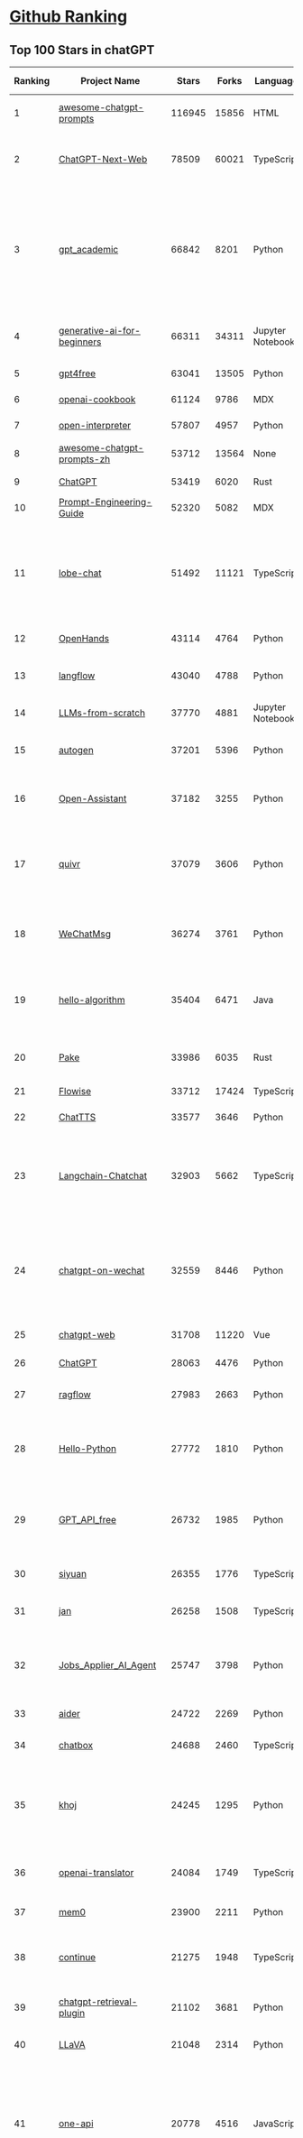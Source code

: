 [Github Ranking](../README.md)
==========

## Top 100 Stars in chatGPT

| Ranking | Project Name | Stars | Forks | Language | Open Issues | Description | Last Commit |
| ------- | ------------ | ----- | ----- | -------- | ----------- | ----------- | ----------- |
| 1 | [awesome-chatgpt-prompts](https://github.com/f/awesome-chatgpt-prompts) | 116945 | 15856 | HTML | 0 | This repo includes ChatGPT prompt curation to use ChatGPT and other LLM tools better. | 2025-01-07T08:42:33Z |
| 2 | [ChatGPT-Next-Web](https://github.com/ChatGPTNextWeb/ChatGPT-Next-Web) | 78509 | 60021 | TypeScript | 484 | A cross-platform ChatGPT/Gemini UI (Web / PWA / Linux / Win / MacOS). 一键拥有你自己的跨平台 ChatGPT/Gemini/Claude LLM 应用。 | 2025-01-12T04:56:14Z |
| 3 | [gpt_academic](https://github.com/binary-husky/gpt_academic) | 66842 | 8201 | Python | 397 | 为GPT/GLM等LLM大语言模型提供实用化交互接口，特别优化论文阅读/润色/写作体验，模块化设计，支持自定义快捷按钮&函数插件，支持Python和C++等项目剖析&自译解功能，PDF/LaTex论文翻译&总结功能，支持并行问询多种LLM模型，支持chatglm3等本地模型。接入通义千问, deepseekcoder, 讯飞星火, 文心一言, llama2, rwkv, claude2, moss等。 | 2025-01-12T13:54:52Z |
| 4 | [generative-ai-for-beginners](https://github.com/microsoft/generative-ai-for-beginners) | 66311 | 34311 | Jupyter Notebook | 2 | 21 Lessons, Get Started Building with Generative AI  🔗 https://microsoft.github.io/generative-ai-for-beginners/ | 2024-12-12T20:34:43Z |
| 5 | [gpt4free](https://github.com/xtekky/gpt4free) | 63041 | 13505 | Python | 21 | The official gpt4free repository \| various collection of powerful language models | 2025-01-12T16:30:28Z |
| 6 | [openai-cookbook](https://github.com/openai/openai-cookbook) | 61124 | 9786 | MDX | 28 | Examples and guides for using the OpenAI API | 2025-01-12T18:30:21Z |
| 7 | [open-interpreter](https://github.com/OpenInterpreter/open-interpreter) | 57807 | 4957 | Python | 202 | A natural language interface for computers | 2024-12-10T20:09:11Z |
| 8 | [awesome-chatgpt-prompts-zh](https://github.com/PlexPt/awesome-chatgpt-prompts-zh) | 53712 | 13564 | None | 38 | ChatGPT 中文调教指南。各种场景使用指南。学习怎么让它听你的话。 | 2025-01-01T08:34:33Z |
| 9 | [ChatGPT](https://github.com/lencx/ChatGPT) | 53419 | 6020 | Rust | 752 | 🔮 ChatGPT Desktop Application (Mac, Windows and Linux) | 2024-08-29T17:58:11Z |
| 10 | [Prompt-Engineering-Guide](https://github.com/dair-ai/Prompt-Engineering-Guide) | 52320 | 5082 | MDX | 138 | 🐙 Guides, papers, lecture, notebooks and resources for prompt engineering | 2025-01-09T16:50:20Z |
| 11 | [lobe-chat](https://github.com/lobehub/lobe-chat) | 51492 | 11121 | TypeScript | 484 | 🤯 Lobe Chat - an open-source, modern-design AI chat framework. Supports Multi AI Providers( OpenAI / Claude 3 / Gemini / Ollama / Qwen /  DeepSeek), Knowledge Base (file upload / knowledge management / RAG ), Multi-Modals (Vision/TTS/Plugins/Artifacts). One-click FREE deployment of your private ChatGPT/ Claude application. | 2025-01-13T00:29:50Z |
| 12 | [OpenHands](https://github.com/All-Hands-AI/OpenHands) | 43114 | 4764 | Python | 230 | 🙌 OpenHands: Code Less, Make More | 2025-01-13T02:25:56Z |
| 13 | [langflow](https://github.com/langflow-ai/langflow) | 43040 | 4788 | Python | 197 | Langflow is a low-code app builder for RAG and multi-agent AI applications. It’s Python-based and agnostic to any model, API, or database. | 2025-01-11T16:26:05Z |
| 14 | [LLMs-from-scratch](https://github.com/rasbt/LLMs-from-scratch) | 37770 | 4881 | Jupyter Notebook | 0 | Implement a ChatGPT-like LLM in PyTorch from scratch, step by step | 2025-01-12T20:04:08Z |
| 15 | [autogen](https://github.com/microsoft/autogen) | 37201 | 5396 | Python | 599 | A programming framework for agentic AI 🤖 PyPi: autogen-agentchat Discord: https://aka.ms/autogen-discord Office Hour: https://aka.ms/autogen-officehour | 2025-01-13T02:31:04Z |
| 16 | [Open-Assistant](https://github.com/LAION-AI/Open-Assistant) | 37182 | 3255 | Python | 225 | OpenAssistant is a chat-based assistant that understands tasks, can interact with third-party systems, and retrieve information dynamically to do so. | 2024-08-17T01:55:35Z |
| 17 | [quivr](https://github.com/QuivrHQ/quivr) | 37079 | 3606 | Python | 66 | Opiniated RAG for integrating GenAI in your apps 🧠   Focus on your product rather than the RAG. Easy integration in existing products with customisation!  Any LLM: GPT4, Groq, Llama. Any Vectorstore: PGVector, Faiss. Any Files. Anyway you want.  | 2025-01-06T09:42:31Z |
| 18 | [WeChatMsg](https://github.com/LC044/WeChatMsg) | 36274 | 3761 | Python | 62 | 提取微信聊天记录，将其导出成HTML、Word、Excel文档永久保存，对聊天记录进行分析生成年度聊天报告，用聊天数据训练专属于个人的AI聊天助手 | 2025-01-02T13:14:29Z |
| 19 | [hello-algorithm](https://github.com/geekxh/hello-algorithm) | 35404 | 6471 | Java | 12 | 🌍 针对小白的算法训练 \| 包括四部分：①.大厂面经 ②.力扣图解  ③.千本开源电子书 ④.百张技术思维导图（项目花了上百小时，希望可以点 star 支持，🌹感谢~）推荐免费ChatGPT使用网站 | 2023-06-13T04:13:17Z |
| 20 | [Pake](https://github.com/tw93/Pake) | 33986 | 6035 | Rust | 19 | 🤱🏻 Turn any webpage into a desktop app with Rust.  🤱🏻 利用 Rust 轻松构建轻量级多端桌面应用 | 2025-01-07T02:18:08Z |
| 21 | [Flowise](https://github.com/FlowiseAI/Flowise) | 33712 | 17424 | TypeScript | 418 | Drag & drop UI to build your customized LLM flow | 2025-01-12T23:01:02Z |
| 22 | [ChatTTS](https://github.com/2noise/ChatTTS) | 33577 | 3646 | Python | 67 | A generative speech model for daily dialogue. | 2025-01-07T16:04:04Z |
| 23 | [Langchain-Chatchat](https://github.com/chatchat-space/Langchain-Chatchat) | 32903 | 5662 | TypeScript | 186 | Langchain-Chatchat（原Langchain-ChatGLM）基于 Langchain 与 ChatGLM, Qwen 与 Llama 等语言模型的 RAG 与 Agent 应用 \| Langchain-Chatchat (formerly langchain-ChatGLM), local knowledge based LLM (like ChatGLM, Qwen and Llama) RAG and Agent app with langchain  | 2024-11-29T05:06:44Z |
| 24 | [chatgpt-on-wechat](https://github.com/zhayujie/chatgpt-on-wechat) | 32559 | 8446 | Python | 279 | 基于大模型搭建的聊天机器人，同时支持 微信公众号、企业微信应用、飞书、钉钉 等接入，可选择GPT3.5/GPT-4o/GPT-o1/ Claude/文心一言/讯飞星火/通义千问/ Gemini/GLM-4/Claude/Kimi/LinkAI，能处理文本、语音和图片，访问操作系统和互联网，支持基于自有知识库进行定制企业智能客服。 | 2024-12-28T08:28:35Z |
| 25 | [chatgpt-web](https://github.com/Chanzhaoyu/chatgpt-web) | 31708 | 11220 | Vue | 0 | 用 Express 和  Vue3 搭建的 ChatGPT 演示网页 | 2024-08-16T15:26:57Z |
| 26 | [ChatGPT](https://github.com/acheong08/ChatGPT) | 28063 | 4476 | Python | 11 | Reverse engineered ChatGPT API | 2023-08-02T06:02:10Z |
| 27 | [ragflow](https://github.com/infiniflow/ragflow) | 27983 | 2663 | Python | 735 | RAGFlow is an open-source RAG (Retrieval-Augmented Generation) engine based on deep document understanding. | 2025-01-13T02:51:59Z |
| 28 | [Hello-Python](https://github.com/mouredev/Hello-Python) | 27772 | 1810 | Python | 15 | Curso para aprender el lenguaje de programación Python desde cero y para principiantes. 100 clases, 44 horas en vídeo, código, proyectos y grupo de chat. Fundamentos, frontend, backend, testing, IA... | 2024-12-20T06:43:34Z |
| 29 | [GPT_API_free](https://github.com/chatanywhere/GPT_API_free) | 26732 | 1985 | Python | 51 | Free ChatGPT API Key，免费ChatGPT API，支持GPT4 API（免费），ChatGPT国内可用免费转发API，直连无需代理。可以搭配ChatBox等软件/插件使用，极大降低接口使用成本。国内即可无限制畅快聊天。 | 2024-12-08T18:24:40Z |
| 30 | [siyuan](https://github.com/siyuan-note/siyuan) | 26355 | 1776 | TypeScript | 281 | A privacy-first, self-hosted, fully open source personal knowledge management software, written in typescript and golang. | 2025-01-12T14:35:57Z |
| 31 | [jan](https://github.com/janhq/jan) | 26258 | 1508 | TypeScript | 142 | Jan is an open source alternative to ChatGPT that runs 100% offline on your computer | 2025-01-13T02:34:37Z |
| 32 | [Jobs_Applier_AI_Agent](https://github.com/feder-cr/Jobs_Applier_AI_Agent) | 25747 | 3798 | Python | 97 | Auto_Jobs_Applier_AI_Agent aims to easy job hunt process by automating the job application process. Utilizing artificial intelligence, it enables users to apply for multiple jobs in an automated and personalized way. | 2024-12-25T18:06:04Z |
| 33 | [aider](https://github.com/Aider-AI/aider) | 24722 | 2269 | Python | 311 | aider is AI pair programming in your terminal | 2025-01-12T00:07:58Z |
| 34 | [chatbox](https://github.com/Bin-Huang/chatbox) | 24688 | 2460 | TypeScript | 377 | User-friendly Desktop Client App for AI Models/LLMs (GPT, Claude, Gemini, Ollama...) | 2025-01-11T13:31:32Z |
| 35 | [khoj](https://github.com/khoj-ai/khoj) | 24245 | 1295 | Python | 62 | Your AI second brain. Self-hostable. Get answers from the web or your docs. Build custom agents, schedule automations, do deep research. Turn any online or local LLM into your personal, autonomous AI (gpt, claude, gemini, llama, qwen, mistral). Get started - free. | 2025-01-12T11:06:01Z |
| 36 | [openai-translator](https://github.com/openai-translator/openai-translator) | 24084 | 1749 | TypeScript | 463 | 基于 ChatGPT API 的划词翻译浏览器插件和跨平台桌面端应用    -    Browser extension and cross-platform desktop application for translation based on ChatGPT API. | 2024-11-16T20:34:00Z |
| 37 | [mem0](https://github.com/mem0ai/mem0) | 23900 | 2211 | Python | 192 | The Memory layer for your AI apps | 2025-01-11T18:38:25Z |
| 38 | [continue](https://github.com/continuedev/continue) | 21275 | 1948 | TypeScript | 943 | ⏩ Continue is the leading open-source AI code assistant. You can connect any models and any context to build custom autocomplete and chat experiences inside VS Code and JetBrains | 2025-01-13T00:47:28Z |
| 39 | [chatgpt-retrieval-plugin](https://github.com/openai/chatgpt-retrieval-plugin) | 21102 | 3681 | Python | 166 | The ChatGPT Retrieval Plugin lets you easily find personal or work documents by asking questions in natural language. | 2024-07-04T22:00:16Z |
| 40 | [LLaVA](https://github.com/haotian-liu/LLaVA) | 21048 | 2314 | Python | 1025 | [NeurIPS'23 Oral] Visual Instruction Tuning (LLaVA) built towards GPT-4V level capabilities and beyond. | 2024-08-12T09:52:38Z |
| 41 | [one-api](https://github.com/songquanpeng/one-api) | 20778 | 4516 | JavaScript | 732 | OpenAI 接口管理 & 分发系统，支持 Azure、Anthropic Claude、Google PaLM 2 & Gemini、智谱 ChatGLM、百度文心一言、讯飞星火认知、阿里通义千问、360 智脑以及腾讯混元，可用于二次分发管理 key，仅单可执行文件，已打包好 Docker 镜像，一键部署，开箱即用. OpenAI key management & redistribution system, using a single API for all LLMs, and features an English UI. | 2024-12-27T14:01:55Z |
| 42 | [LibreChat](https://github.com/danny-avila/LibreChat) | 20410 | 3432 | TypeScript | 138 | Enhanced ChatGPT Clone: Features Agents, Anthropic, AWS, OpenAI, Assistants API, Azure, Groq, o1, GPT-4o, Mistral, OpenRouter, Vertex AI, Gemini, Artifacts, AI model switching, message search, Code Interpreter, langchain, DALL-E-3, OpenAPI Actions, Functions, Secure Multi-User Auth, Presets, open-source for self-hosting. Active project. | 2025-01-12T22:45:34Z |
| 43 | [architecture.of.internet-product](https://github.com/davideuler/architecture.of.internet-product) | 20163 | 4672 | HTML | 3 | 互联网公司技术架构，微信/淘宝/微博/腾讯/阿里/美团点评/百度/OpenAI/Google/Facebook/Amazon/eBay的架构，欢迎PR补充 | 2024-02-17T12:02:24Z |
| 44 | [MoneyPrinterTurbo](https://github.com/harry0703/MoneyPrinterTurbo) | 19415 | 2969 | Python | 92 | 利用AI大模型，一键生成高清短视频 Generate short videos with one click using AI LLM. | 2024-12-12T08:54:09Z |
| 45 | [SmsForwarder](https://github.com/pppscn/SmsForwarder) | 19292 | 2559 | Kotlin | 7 | 短信转发器——监控Android手机短信、来电、APP通知，并根据指定规则转发到其他手机：钉钉群自定义机器人、钉钉企业内机器人、企业微信群机器人、飞书机器人、企业微信应用消息、邮箱、bark、webhook、Telegram机器人、Server酱、PushPlus、手机短信等。包括主动控制服务端与客户端，让你轻松远程发短信、查短信、查通话、查话簿、查电量等。（V3.0 新增）PS.这个APK主要是学习与自用，如有BUG请提ISSUE，同时欢迎大家提PR指正 | 2024-12-17T05:26:40Z |
| 46 | [awesome-free-chatgpt](https://github.com/LiLittleCat/awesome-free-chatgpt) | 19193 | 1327 | Python | 33 | 🆓免费的 ChatGPT 镜像网站列表，持续更新。List of free ChatGPT mirror sites, continuously updated.  | 2025-01-10T03:25:45Z |
| 47 | [best-of-ml-python](https://github.com/ml-tooling/best-of-ml-python) | 18722 | 2581 | None | 23 | 🏆 A ranked list of awesome machine learning Python libraries. Updated weekly. | 2025-01-09T15:36:33Z |
| 48 | [ChatPaper](https://github.com/kaixindelele/ChatPaper) | 18662 | 1944 | Python | 68 | Use ChatGPT to summarize the arXiv papers. 全流程加速科研，利用chatgpt进行论文全文总结+专业翻译+润色+审稿+审稿回复 | 2024-04-04T02:45:02Z |
| 49 | [haystack](https://github.com/deepset-ai/haystack) | 18561 | 1995 | Python | 101 | AI orchestration framework to build customizable, production-ready LLM applications. Connect components (models, vector DBs, file converters) to pipelines or agents that can interact with your data. With advanced retrieval methods, it's best suited for building RAG, question answering, semantic search or conversational agent chatbots. | 2025-01-12T16:41:40Z |
| 50 | [Chat2DB](https://github.com/CodePhiliaX/Chat2DB) | 18220 | 2029 | Java | 369 | 🔥🔥🔥AI-driven database tool and SQL client, The hottest GUI client, supporting MySQL, Oracle, PostgreSQL, DB2, SQL Server, DB2, SQLite, H2, ClickHouse, and more. | 2024-12-26T07:33:08Z |
| 51 | [carrot](https://github.com/xx025/carrot) | 17100 | 1457 | None | 5 | Free ChatGPT Site List 这儿为你准备了众多免费好用的ChatGPT镜像站点 | 2024-12-19T15:15:37Z |
| 52 | [vpncn.github.io](https://github.com/vpncn/vpncn.github.io) | 16489 | 1498 | HTML | 0 | 2024中国翻墙软件VPN推荐以及科学上网避坑，稳定好用。对比SSR机场、蓝灯、V2ray、老王VPN、VPS搭建梯子等科学上网与翻墙软件，中国最新科学上网翻墙梯子VPN下载推荐，访问Chatgpt。 | 2024-12-10T15:30:29Z |
| 53 | [ChatALL](https://github.com/ai-shifu/ChatALL) | 15426 | 1654 | JavaScript | 220 |  Concurrently chat with ChatGPT, Bing Chat, Bard, Alpaca, Vicuna, Claude, ChatGLM, MOSS, 讯飞星火, 文心一言 and more, discover the best answers | 2025-01-08T15:47:32Z |
| 54 | [ChuanhuChatGPT](https://github.com/GaiZhenbiao/ChuanhuChatGPT) | 15340 | 2288 | Python | 125 | GUI for ChatGPT API and many LLMs. Supports agents, file-based QA, GPT finetuning and query with web search. All with a neat UI. | 2024-12-12T15:01:12Z |
| 55 | [DocsGPT](https://github.com/arc53/DocsGPT) | 15232 | 1622 | TypeScript | 36 | Chatbot for documentation, that allows you to chat with your data. Privately deployable, provides AI knowledge sharing and integrates knowledge into your AI workflow | 2025-01-10T21:58:53Z |
| 56 | [KeepChatGPT](https://github.com/xcanwin/KeepChatGPT) | 14755 | 732 | JavaScript | 87 | 这是一款提高ChatGPT的数据安全能力和效率的插件。并且免费共享大量创新功能，如：自动刷新、保持活跃、数据安全、取消审计、克隆对话、言无不尽、净化页面、展示大屏、拦截跟踪、日新月异、明察秋毫等。让我们的AI体验无比安全、顺畅、丝滑、高效、简洁。 | 2024-10-13T19:16:39Z |
| 57 | [FinGPT](https://github.com/AI4Finance-Foundation/FinGPT) | 14632 | 2016 | Jupyter Notebook | 69 | FinGPT: Open-Source Financial Large Language Models!  Revolutionize 🔥    We release the trained model on HuggingFace. | 2024-12-26T03:22:34Z |
| 58 | [open-im-server](https://github.com/openimsdk/open-im-server) | 14342 | 2523 | Go | 71 | IM Chat ChatGPT | 2025-01-10T09:37:49Z |
| 59 | [leedl-tutorial](https://github.com/datawhalechina/leedl-tutorial) | 14233 | 2946 | Jupyter Notebook | 3 | 《李宏毅深度学习教程》（李宏毅老师推荐👍，苹果书🍎），PDF下载地址：https://github.com/datawhalechina/leedl-tutorial/releases | 2024-12-24T16:23:08Z |
| 60 | [web-llm](https://github.com/mlc-ai/web-llm) | 14218 | 920 | TypeScript | 76 | High-performance In-browser LLM Inference Engine  | 2024-12-23T07:06:03Z |
| 61 | [chatgpt-mirai-qq-bot](https://github.com/lss233/chatgpt-mirai-qq-bot) | 13607 | 1579 | Python | 350 | 🚀 一键部署！真正的 AI 聊天机器人！支持ChatGPT、文心一言、讯飞星火、Bing、Bard、ChatGLM、POE，多账号，人设调教，虚拟女仆、图片渲染、语音发送 \| 支持 QQ、Telegram、Discord、微信 等平台 | 2025-01-05T19:09:54Z |
| 62 | [novel](https://github.com/steven-tey/novel) | 13554 | 1116 | TypeScript | 95 | Notion-style WYSIWYG editor with AI-powered autocompletion. | 2025-01-04T16:37:40Z |
| 63 | [wechat-chatgpt](https://github.com/fuergaosi233/wechat-chatgpt) | 13312 | 3912 | TypeScript | 0 | Use ChatGPT On Wechat via wechaty | 2024-05-20T09:44:41Z |
| 64 | [chatgpt-google-extension](https://github.com/wong2/chatgpt-google-extension) | 13249 | 1484 | TypeScript | 96 | This project is deprecated. Check my new project ChatHub: | 2024-08-14T17:49:27Z |
| 65 | [botpress](https://github.com/botpress/botpress) | 13052 | 1827 | TypeScript | 8 | The open-source hub to build & deploy GPT/LLM Agents ⚡️ | 2025-01-11T03:04:43Z |
| 66 | [RWKV-LM](https://github.com/BlinkDL/RWKV-LM) | 12999 | 880 | Python | 92 | RWKV (pronounced RwaKuv) is an RNN with great LLM performance, which can also be directly trained like a GPT transformer (parallelizable). We are at RWKV-7 "Goose". So it's combining the best of RNN and transformer - great performance, linear time, constant space (no kv-cache), fast training, infinite ctx_len, and free sentence embedding. | 2025-01-10T07:35:46Z |
| 67 | [MOSS](https://github.com/OpenMOSS/MOSS) | 12017 | 1148 | Python | 234 | An open-source tool-augmented conversational language model from Fudan University | 2024-07-13T14:52:59Z |
| 68 | [gorilla](https://github.com/ShishirPatil/gorilla) | 11660 | 1026 | Python | 100 | Gorilla: Training and Evaluating LLMs for Function Calls (Tool Calls) | 2025-01-12T02:45:40Z |
| 69 | [h2ogpt](https://github.com/h2oai/h2ogpt) | 11587 | 1266 | Python | 276 | Private chat with local GPT with document, images, video, etc. 100% private, Apache 2.0. Supports oLLaMa, Mixtral, llama.cpp, and more. Demo: https://gpt.h2o.ai/ https://gpt-docs.h2o.ai/ | 2025-01-08T01:23:25Z |
| 70 | [onyx](https://github.com/onyx-dot-app/onyx) | 11400 | 1436 | Python | 273 | Gen-AI Chat for Teams - Think ChatGPT if it had access to your team's unique knowledge. | 2025-01-13T03:17:47Z |
| 71 | [MoneyPrinter](https://github.com/FujiwaraChoki/MoneyPrinter) | 11102 | 1432 | Python | 2 | Automate Creation of YouTube Shorts using MoviePy. | 2024-09-17T15:39:17Z |
| 72 | [awesome-chatgpt-zh](https://github.com/EmbraceAGI/awesome-chatgpt-zh) | 10960 | 904 | Python | 0 | ChatGPT 中文指南🔥，ChatGPT 中文调教指南，指令指南，应用开发指南，精选资源清单，更好的使用 chatGPT 让你的生产力 up up up! 🚀 | 2024-11-05T10:24:21Z |
| 73 | [llama-gpt](https://github.com/getumbrel/llama-gpt) | 10908 | 709 | TypeScript | 84 | A self-hosted, offline, ChatGPT-like chatbot. Powered by Llama 2. 100% private, with no data leaving your device. New: Code Llama support! | 2024-04-23T18:56:06Z |
| 74 | [LLMSurvey](https://github.com/RUCAIBox/LLMSurvey) | 10786 | 839 | Python | 21 | The official GitHub page for the survey paper "A Survey of Large Language Models". | 2024-08-20T04:48:58Z |
| 75 | [ai-chatbot](https://github.com/vercel/ai-chatbot) | 10734 | 2804 | TypeScript | 135 | A full-featured, hackable Next.js AI chatbot built by Vercel | 2025-01-08T14:38:58Z |
| 76 | [chatGPTBox](https://github.com/josStorer/chatGPTBox) | 10228 | 775 | JavaScript | 313 | Integrating ChatGPT into your browser deeply, everything you need is here | 2024-12-14T04:01:58Z |
| 77 | [shell_gpt](https://github.com/TheR1D/shell_gpt) | 10091 | 793 | Python | 85 | A command-line productivity tool powered by AI large language models like GPT-4, will help you accomplish your tasks faster and more efficiently. | 2024-08-29T21:58:12Z |
| 78 | [promptflow](https://github.com/microsoft/promptflow) | 9771 | 906 | Python | 94 | Build high-quality LLM apps - from prototyping, testing to production deployment and monitoring. | 2025-01-09T21:00:16Z |
| 79 | [CosyVoice](https://github.com/FunAudioLLM/CosyVoice) | 9461 | 918 | Python | 468 | Multi-lingual large voice generation model, providing inference, training and deployment full-stack ability. | 2025-01-13T02:31:12Z |
| 80 | [ChatRWKV](https://github.com/BlinkDL/ChatRWKV) | 9455 | 704 | Python | 31 | ChatRWKV is like ChatGPT but powered by RWKV (100% RNN) language model, and open source. | 2024-12-07T05:00:54Z |
| 81 | [go-openai](https://github.com/sashabaranov/go-openai) | 9440 | 1445 | Go | 123 | OpenAI ChatGPT, GPT-3, GPT-4, DALL·E, Whisper API wrapper for Go | 2024-12-27T10:27:38Z |
| 82 | [BingGPT](https://github.com/dice2o/BingGPT) | 9229 | 710 | JavaScript | 233 | Desktop application of new Bing's AI-powered chat (Windows, macOS and Linux) | 2024-02-08T15:06:01Z |
| 83 | [Bob](https://github.com/ripperhe/Bob) | 9067 | 513 | None | 111 | Bob 是一款 macOS 平台的翻译和 OCR 软件。 | 2024-02-21T10:29:39Z |
| 84 | [hamulete](https://github.com/hoochanlon/hamulete) | 8972 | 1873 | Python | 0 | 🏔️国立台湾大学、新加坡国立大学、早稻田大学、东京大学，中央研究院（台湾）以及中国重点高校及科研机构，社科、经济、数学、博弈论、哲学、系统工程类学术论文等知识库。 | 2024-10-17T02:51:56Z |
| 85 | [open-saas](https://github.com/wasp-lang/open-saas) | 8930 | 867 | TypeScript | 60 | A free, open-source SaaS app starter for React & Node.js with superpowers. Full-featured. Community-driven. | 2025-01-07T14:02:46Z |
| 86 | [void](https://github.com/voideditor/void) | 8903 | 475 | TypeScript | 13 | None | 2025-01-13T03:31:41Z |
| 87 | [go-proxy-bingai](https://github.com/adams549659584/go-proxy-bingai) | 8822 | 13278 | HTML | 218 | 用 Vue3 和 Go 搭建的微软 New Bing 演示站点，拥有一致的 UI 体验，支持 ChatGPT 提示词，国内可用。 | 2024-03-20T07:24:11Z |
| 88 | [mi-gpt](https://github.com/idootop/mi-gpt) | 8669 | 965 | TypeScript | 9 | 🏠 将小爱音箱接入 ChatGPT 和豆包，改造成你的专属语音助手。 | 2024-12-28T08:28:03Z |
| 89 | [chatgpt_system_prompt](https://github.com/LouisShark/chatgpt_system_prompt) | 8456 | 1231 | HTML | 0 | A collection of GPT system prompts and various prompt injection/leaking knowledge. | 2025-01-01T06:43:51Z |
| 90 | [LMFlow](https://github.com/OptimalScale/LMFlow) | 8325 | 827 | Python | 68 | An Extensible Toolkit for Finetuning and Inference of Large Foundation Models. Large Models for All. | 2025-01-08T01:19:50Z |
| 91 | [BetterChatGPT](https://github.com/ztjhz/BetterChatGPT) | 8243 | 2778 | TypeScript | 209 | An amazing UI for OpenAI's ChatGPT (Website + Windows + MacOS + Linux) | 2024-08-14T10:26:46Z |
| 92 | [awesome-chatgpt](https://github.com/humanloop/awesome-chatgpt) | 8217 | 525 | None | 23 | Curated list of awesome tools, demos, docs for ChatGPT and GPT-3 | 2024-05-13T01:11:31Z |
| 93 | [EdgeGPT](https://github.com/acheong08/EdgeGPT) | 8045 | 905 | Python | 37 | Reverse engineered API of Microsoft's Bing Chat AI | 2023-08-03T13:37:26Z |
| 94 | [chatgpt-demo](https://github.com/anse-app/chatgpt-demo) | 8018 | 3789 | TypeScript | 44 | Minimal web UI for ChatGPT.  | 2023-12-27T01:44:01Z |
| 95 | [CopilotForXcode](https://github.com/intitni/CopilotForXcode) | 7939 | 396 | Swift | 33 | The first GitHub Copilot, Codeium and ChatGPT Xcode Source Editor Extension | 2025-01-12T07:55:46Z |
| 96 | [chat-ui](https://github.com/huggingface/chat-ui) | 7869 | 1164 | TypeScript | 271 | Open source codebase powering the HuggingChat app | 2025-01-10T12:22:54Z |
| 97 | [PaLM-rlhf-pytorch](https://github.com/lucidrains/PaLM-rlhf-pytorch) | 7746 | 673 | Python | 15 | Implementation of RLHF (Reinforcement Learning with Human Feedback) on top of the PaLM architecture. Basically ChatGPT but with PaLM | 2025-01-06T16:39:03Z |
| 98 | [gpt4free-ts](https://github.com/xiangsx/gpt4free-ts) | 7744 | 1359 | TypeScript | 47 | Providing a free OpenAI GPT-4 API !   This is a replication project for the typescript version of xtekky/gpt4free | 2024-09-04T01:15:09Z |
| 99 | [coai](https://github.com/coaidev/coai) | 7699 | 1002 | TypeScript | 11 | 🚀 Next Generation AI One-Stop Internationalization Solution. 🚀 下一代 AI 一站式 B/C 端解决方案，支持 OpenAI，Midjourney，Claude，讯飞星火，Stable Diffusion，DALL·E，ChatGLM，通义千问，腾讯混元，360 智脑，百川 AI，火山方舟，新必应，Gemini，Moonshot 等模型，支持对话分享，自定义预设，云端同步，模型市场，支持弹性计费和订阅计划模式，支持图片解析，支持联网搜索，支持模型缓存，丰富美观的后台管理与仪表盘数据统计。 | 2024-12-08T04:42:24Z |
| 100 | [supermemory](https://github.com/supermemoryai/supermemory) | 7646 | 748 | TypeScript | 45 | Build your own second brain with supermemory. It's a ChatGPT for your bookmarks. Import tweets or save websites and content using the chrome extension. | 2024-09-21T03:39:10Z |

